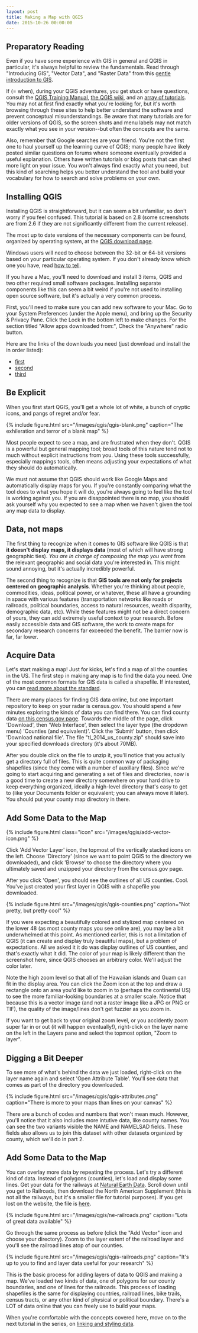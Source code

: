 ```yaml
---
layout: post
title: Making a Map with QGIS
date: 2015-10-26 00:00:00
---
```


## Preparatory Reading

Even if you have some experience with GIS in general and QGIS in particular, it's always helpful to review the fundamentals. Read through "Introducing GIS", "Vector Data", and "Raster Data" from this [gentle introduction to GIS](http://docs.qgis.org/2.8/en/docs/gentle_gis_introduction/index.html).

If (= when), during your QGIS adventures, you get stuck or have questions, consult the [QGIS Training Manual](http://docs.qgis.org/2.8/en/docs/training_manual/), [the QGIS wiki](http://hub.qgis.org/projects/quantum-gis/wiki/How_do_I_do_that_in_QGIS), and an [array of tutorials](http://qgistutorials.com). You may not at first find exactly what you're looking for, but it's worth browsing through these sites to help better understand the software and prevent conceptual misunderstandings. Be aware that many tutorials are for older versions of QGIS, so the screen shots and menu labels may not match exactly what you see in your version--but often the concepts are the same.

Also, remember that Google searches are your friend. You're not the first one to haul yourself up the learning curve of QGIS; many people have likely posted similar questions on forums where someone eventually provided a useful explanation. Others have written tutorials or blog posts that can shed more light on your issue. You won't always find exactly what you need, but this kind of searching helps you better understand the tool and build your vocabulary for how to search and solve problems on your own.


## Installing QGIS

Installing QGIS is straightforward, but it can seem a bit unfamiliar, so don't worry if you feel confused. This tutorial is based on 2.8 (some screenshots are from 2.6 if they are not significantly different from the current release).

The most up to date versions of the necessary components can be found, organized by operating system, at the [QGIS download page](http://hub.qgis.org/projects/quantum-gis/wiki/Download#11-Standalone-Installer-recommended-for-new-users). 

Windows users will need to choose between the 32-bit or 64-bit versions based on your particular operating system. If you don't already know which one you have, read [how to tell](http://windows.microsoft.com/en-us/windows/32-bit-and-64-bit-windows#1TC=windows-7). 

If you have a Mac, you'll need to download and install 3 items, QGIS and two other required small software packages. Installing separate components like this can seem a bit weird if you're not used to installing open source software, but it's actually a very common process.

First, you'll need to make sure you can add new software to your Mac. Go to your System Preferences (under the Apple menu), and bring up the Security & Privacy Pane. Click the Lock in the bottom left to make changes. For the section titled "Allow apps downloaded from:", Check the "Anywhere" radio button.

Here are the links of the downloads you need (just download and install the in order listed):

- [first](http://www.kyngchaos.com/files/software/frameworks/GDAL_Complete-1.11.dmg)
- [second](http://www.kyngchaos.com/files/software/python/NumPy-1.9.2-1.dmg)
- [third](http://www.kyngchaos.com/files/software/qgis/QGIS-2.10.1-1.dmg)


## Be Explicit

When you first start QGIS, you'll get a whole lot of white, a bunch of cryptic icons, and pangs of regret and/or fear.

{% include figure.html src="/images/qgis/qgis-blank.png" caption="The exhileration and terror of a blank map" %}

Most people expect to see a map, and are frustrated when they don't. QGIS is a powerful but general mapping tool; broad tools of this nature tend not to much without explicit instructions from you. Using these tools successfully, especially mappings tools, often means adjusting your expectations of what they should do automatically. 

We must not assume that QGIS should work like Google Maps and automatically display maps for you. If you're constantly comparing what the tool does to what you hope it will do, you're always going to feel like the tool is working against you. If you are disappointed there is no map, you should ask yourself why you expected to see a map when we haven't given the tool any map data to display.


## Data, not maps

The first thing to recognize when it comes to GIS software like QGIS is that **it doesn't display maps, it displays data** (most of which will have strong geographic ties). _You are in charge of composing the map you want_ from the relevant geographic and social data you're interested in. This might sound annoying, but it's actually incredibly powerful.

The second thing to recognize is that **GIS tools are not only for projects centered on geographic analysis**. Whether you're thinking about people, commodities, ideas, political power, or whatever, these all have a grounding in space with various features (transportation networks like roads or railroads, political boundaries, access to natural resources, wealth disparity, demographic data, etc). While these features might not be a direct concern of yours, they can add extremely useful context to your research. Before easily accessible data and GIS software, the work to create maps for secondary research concerns far exceeded the benefit. The barrier now is far, far lower.


## Acquire Data

Let's start making a map! Just for kicks, let's find a map of all the counties in the US. The first step in making any map is to find the data you need. One of the most common formats for GIS data is called a shapefile. If interested, you can [read more about the standard](http://www.digitalpreservation.gov/formats/fdd/fdd000280.shtml).

There are many places for finding GIS data online, but one important repository to keep on your radar is census.gov. You should spend a few minutes exploring the kinds of data you can find there. You can find county data [on this census.gov page](https://www.census.gov/geo/maps-data/data/tiger-line.html). Towards the middle of the page, click 'Download', then 'Web Interface', then select the layer type (the dropdown menu) 'Counties (and equivalent)'. Click the 'Submit' button, then click 'Download national file'. The file "tl\_2014\_us\_county.zip" should save into your specified downloads directory (it's about 70MB).

After you double click on the file to unzip it, you'll notice that you actually get a directory full of files. This is quite common way of packaging shapefiles (since they come with a number of auxillary files). Since we're going to start acquiring and generating a set of files and directories, now is a good time to create a new directory somewhere on your hard drive to keep everything organized, ideally a high-level directory that's easy to get to (like your Documents folder or equivalent; you can always move it later). You should put your county map directory in there.


## Add Some Data to the Map


{% include figure.html class="icon" src="/images/qgis/add-vector-icon.png" %}

Click 'Add Vector Layer' icon, the topmost of the vertically stacked icons on the left. Choose 'Directory' (since we want to point QGIS to the directory we downloaded), and click 'Browse' to choose the directory where you ultimately saved and unzipped your directory from the census.gov page.

After you click 'Open', you should see the outlines of all US counties. Cool. You've just created your first layer in QGIS with a shapefile you downloaded.

{% include figure.html src="/images/qgis/qgis-counties.png" caption="Not pretty, but pretty cool" %}

If you were expecting a beautifully colored and stylized map centered on the lower 48 (as most county maps you see online are), you may be a bit underwhelmed at this point. As mentioned earlier, this is not a limitation of QGIS (it can create and display truly beautiful maps), but a problem of expectations. All we asked it it do was display outlines of US counties, and that's exactly what it did. The color of your map is likely different than the screenshot here, since QGIS chooses an arbitrary color. We'll adjust the color later.

Note the high zoom level so that all of the Hawaiian islands and Guam can fit in the display area. You can click the Zoom icon at the top and draw a rectangle onto an area you'd like to zoom in to (perhaps the continental US) to see the more familiar-looking boundaries at a smaller scale. Notice that because this is a vector image (and not a raster image like a JPG or PNG or TIF), the quality of the image/lines don't get fuzzier as you zoom in.

If you want to get back to your original zoom level, or you accidently zoom super far in or out (it will happen eventually!), right-click on the layer name on the left in the Layers pane and select the topmost option, "Zoom to layer".


## Digging a Bit Deeper

To see more of what's behind the data we just loaded, right-click on the layer name again and select 'Open Attribute Table'. You'll see data that comes as part of the directory you downloaded. 

{% include figure.html src="/images/qgis/qgis-attributes.png" caption="There is more to your maps than lines on your canvas" %}

There are a bunch of codes and numbers that won't mean much. However, you'll notice that it also includes more intutive data, like county names. You can see the two variants visible the NAME and NAMELSAD fields. These fields also allows us to join this dataset with other datasets organized by county, which we'll do in part 2.


## Add Some Data to the Map

You can overlay more data by repeating the process. Let's try a different kind of data. Instead of polygons (counties), let's load and display some lines. Get your data for the railways at [Natural Earth Data](http://www.naturalearthdata.com/downloads/10m-cultural-vectors/). Scroll down until you get to Railroads, then download the North American Supplement (this is not all the railways, but it's a smaller file for tutorial purposes). If you get lost on the website, the file is [here](http://www.naturalearthdata.com/http//www.naturalearthdata.com/download/10m/cultural/ne_10m_roads_north_america.zip).

{% include figure.html src="/images/qgis/ne-railroads.png" caption="Lots of great data available" %}

Go through the same process as before (click the "Add Vector" icon and choose your directory). Zoom to the layer extent of the railroad layer and you'll see the railroad lines atop of our counties.

{% include figure.html src="/images/qgis/qgis-railroads.png" caption="It's up to you to find and layer data useful for your research" %}

This is the basic process for adding layers of data to QGIS and making a map. We've loaded two kinds of data, one of polygons for our county boundaries, and one of lines for the railroads. This process of loading shapefiles is the same for displaying countries, railroad lines, bike trails, census tracts, or any other kind of physical or political boundary. There's a LOT of data online that you can freely use to build your maps.

When you're comfortable with the concepts covered here, move on to the next tutorial in the series, on [linking and styling data](/tutorials/linking-and-styling-data-with-qgis).
